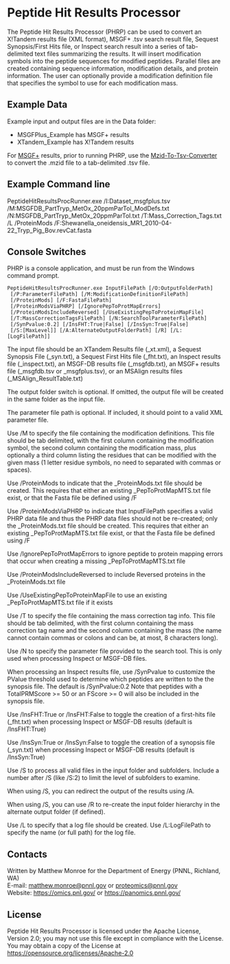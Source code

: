 # Peptide Hit Results Processor

The Peptide Hit Results Processor (PHRP) can be used to convert an X!Tandem results 
file (XML format), MSGF+ .tsv search result file, Sequest Synopsis/First Hits file, 
or Inspect search result into a series of tab-delimited text files 
summarizing the results. It will insert modification symbols into the 
peptide sequences for modified peptides.  Parallel files are created containing 
sequence information, modification details, and protein information.  The 
user can optionally provide a modification definition file that specifies 
the symbol to use for each modification mass.

## Example Data

Example input and output files are in the Data folder:
* MSGFPlus_Example has MSGF+ results
* XTandem_Example has X!Tandem results

For [MSGF+](https://github.com/sangtaekim/msgfplus) results, prior to running PHRP, use the 
[Mzid-To-Tsv-Converter](https://github.com/PNNL-Comp-Mass-Spec/Mzid-To-Tsv-Converter)
to convert the .mzid file to a tab-delimited .tsv file.

## Example Command line 

PeptideHitResultsProcRunner.exe /I:Dataset_msgfplus.tsv /M:MSGFDB_PartTryp_MetOx_20ppmParTol_ModDefs.txt /N:MSGFDB_PartTryp_MetOx_20ppmParTol.txt /T:Mass_Correction_Tags.txt /L /ProteinMods /F:Shewanella_oneidensis_MR1_2010-04-22_Tryp_Pig_Bov.revCat.fasta

## Console Switches

PHRP is a console application, and must be run from the Windows command prompt.

```
PeptideHitResultsProcRunner.exe InputFilePath [/O:OutputFolderPath]
 [/P:ParameterFilePath] [/M:ModificationDefinitionFilePath]
 [/ProteinMods] [/F:FastaFilePath] 
 [/ProteinModsViaPHRP] [/IgnorePepToProtMapErrors]
 [/ProteinModsIncludeReversed] [/UseExistingPepToProteinMapFile]
 [/T:MassCorrectionTagsFilePath] [/N:SearchToolParameterFilePath] 
 [/SynPvalue:0.2] [/InsFHT:True|False] [/InsSyn:True|False]
 [/S:[MaxLevel]] [/A:AlternateOutputFolderPath] [/R] [/L:[LogFilePath]]
```

The input file should be an XTandem Results file (_xt.xml), a Sequest Synopsis File 
(_syn.txt), a Sequest First Hits file (_fht.txt), an Inspect results file (_inspect.txt), an 
MSGF-DB results file (_msgfdb.txt), an MSGF+ results file (_msgfdb.tsv or _msgfplus.tsv), or 
an MSAlign results files (_MSAlign_ResultTable.txt)

The output folder switch is optional.  If omitted, the output file will be created in the same 
folder as the input file.

The parameter file path is optional.  If included, it should point to a valid XML parameter 
file.

Use /M to specify the file containing the modification definitions.  This file should be tab 
delimited, with the first column containing the modification symbol, the second column 
containing the modification mass, plus optionally a third column listing the residues that can 
be modified with the given mass (1 letter residue symbols, no need to separated with commas or 
spaces).

Use /ProteinMods to indicate that the _ProteinMods.txt file should be created.  This requires 
that either an existing _PepToProtMapMTS.txt file exist, or that the Fasta file be defined 
using /F

Use /ProteinModsViaPHRP to indicate that InputFilePath specifies a valid PHRP data file and 
thus the PHRP data files should not be re-created; only the _ProteinMods.txt file should be 
created.  This requires that either an existing _PepToProtMapMTS.txt file exist, or that the 
Fasta file be defined using /F

Use /IgnorePepToProtMapErrors to ignore peptide to protein mapping errors that occur when 
creating a missing _PepToProtMapMTS.txt file

Use /ProteinModsIncludeReversed to include Reversed proteins in the _ProteinMods.txt file

Use /UseExistingPepToProteinMapFile to use an existing _PepToProtMapMTS.txt file if it exists

Use /T to specify the file containing the mass correction tag info.  This file should be tab 
delimited, with the first column containing the mass correction tag name and the second column 
containing the mass (the name cannot contain commas or colons and can be, at most, 8 
characters long).

Use /N to specify the parameter file provided to the search tool.  This is only used when 
processing Inspect or MSGF-DB files.

When processing an Inspect results file, use /SynPvalue to customize the PValue threshold used 
to determine which peptides are written to the the synopsis file.  The default is 
/SynPvalue:0.2  Note that peptides with a TotalPRMScore >= 50 or an FScore >= 0 will also be 
included in the synopsis file.

Use /InsFHT:True or /InsFHT:False to toggle the creation of a first-hits file (_fht.txt) when 
processing Inspect or MSGF-DB results (default is /InsFHT:True)

Use /InsSyn:True or /InsSyn:False to toggle the creation of a synopsis file (_syn.txt) when 
processing Inspect or MSGF-DB results (default is /InsSyn:True)

Use /S to process all valid files in the input folder and subfolders. Include a number after 
/S (like /S:2) to limit the level of subfolders to examine.

When using /S, you can redirect the output of the results using /A.

When using /S, you can use /R to re-create the input folder hierarchy in the alternate output 
folder (if defined).

Use /L to specify that a log file should be created.  Use /L:LogFilePath to specify the name 
(or full path) for the log file.

## Contacts

Written by Matthew Monroe for the Department of Energy (PNNL, Richland, WA) \
E-mail: matthew.monroe@pnnl.gov or proteomics@pnnl.gov\
Website: https://omics.pnl.gov/ or https://panomics.pnnl.gov/

## License

Peptide Hit Results Processor is licensed under the Apache License, Version 2.0; you may not use this 
file except in compliance with the License.  You may obtain a copy of the 
License at https://opensource.org/licenses/Apache-2.0
